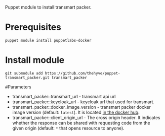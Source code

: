 Puppet module to install transmart packer.

# Prerequisites

	puppet module install puppetlabs-docker

# Install module

	git submodule add https://github.com/thehyve/puppet-transmart_packer.git transmart_packer

#Parameters

 - transmart_packer::transmart_url - transmart api url
 - transmart_packer::keycloak_url - keycloak url that used for transmart.
 - transmart_packer::docker_image_version - transmart packer docker image version (default: `latest`). It is located [in the docker hub](https://hub.docker.com/r/thehyve/transmart-packer/).
 - transmart_packer::client_origin_url - The cross origin header. It indicates whether the response can be shared with requesting code from the given origin (default: `*` that opens resource to anyone).